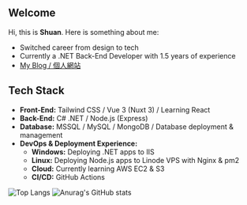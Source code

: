 ## Welcome
Hi, this is **Shuan**. Here is something about me:
- Switched career from design to tech
- Currently a .NET Back-End Developer with 1.5 years of experience
- [My Blog / 個人網站](shuan-blog.vercel.app/)

## Tech Stack
- **Front-End:** Tailwind CSS / Vue 3 (Nuxt 3) / Learning React
- **Back-End:** C# .NET / Node.js (Express)
- **Database:** MSSQL / MySQL / MongoDB / Database deployment & management
- **DevOps & Deployment Experience:** 
  - **Windows:** Deploying .NET apps to IIS
  - **Linux:** Deploying Node.js apps to Linode VPS with Nginx & pm2
  - **Cloud:** Currently learning AWS EC2 & S3 
  - **CI/CD:** GitHub Actions
  
![Top Langs](https://github-readme-stats.vercel.app/api/top-langs/?username=shuantt&layout=compact)
![Anurag's GitHub stats](https://github-readme-stats.vercel.app/api?username=shuantt&show_icons=true&theme=transparent&hide=prs)

<!--Here are some ideas to get you started:
**shuantt/shuantt** is a ✨ _special_ ✨ repository because its `README.md` (this file) appears on your GitHub profile.

- 🔭 I’m currently working on ...
- 🌱 I’m currently learning ...
- 👯 I’m looking to collaborate on ...
- 🤔 I’m looking for help with ...
- 💬 Ask me about ...
- 📫 How to reach me: ...
- 😄 Pronouns: ...
- ⚡ Fun fact: ...
-->
